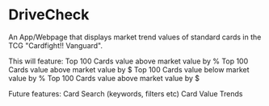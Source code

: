 # DriveCheck

An App/Webpage that displays market trend values of standard cards in the TCG "Cardfight!! Vanguard".

This will feature:
Top 100 Cards value above market value by %
Top 100 Cards value above market value by $
Top 100 Cards value below market value by %
Top 100 Cards value above market value by $

Future features:
Card Search (keywords, filters etc)
Card Value Trends 
